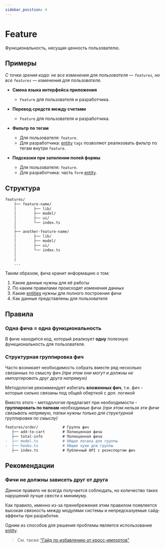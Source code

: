 ```yaml
---
sidebar_position: 4
---
```


# Feature

Функциональность, несущая ценность пользователю.

## Примеры

*С точки зрения кода: не все изменения для пользователя — `features`, но все `features` — изменения для пользователя.*

- **Смена языка интерфейса приложения**
  - `Feature` для пользователя и разработчика.

- **Перевод средств между счетами**
  - `Feature` для пользователя и разработчика.

- **Фильтр по тегам**
  - Для пользователя: `feature`.
  - Для разработчика: [entity][refs-entity] `tags` позволяют реализовать фильтр по тегам внутри `feature`.

- **Подсказки при заполении полей формы**
  - Для пользователя: `feature`.
  - Для разработчика: часть `form` [entity][refs-entity].

## Структура

```bash
features/
    ├── feature-name/
    │        ├── lib/
    │        ├── model/
    │        ├── ui/
    │        └── index.ts
    │
    ├── another-feature-name/
    │        ├── lib/
    │        ├── model/
    │        ├── ui/
    │        └── index.ts
    │
    │        
    ...
```

Таким образом, фича хранит информацию о том:

1) Какие данные нужны для её работы
1) По каким правилами происходят изменения данных
1) Какие [entities][refs-entity] нужны для полного построения фичи
1) Как данные представлены для пользователя

## Правила

### Одна фича = одна функциональность

В фиче находится код, который реализует **одну** полезную функциональность для пользователя.

### Структурная группировка фич

Часто возникает необходимость собрать вместе ряд несколько связанных по смыслу фич *(при этом они могут и должны не импортировать друг друга напрямую)*

Методология рекоммендует избегать **вложенных фич**, т.е. фич - которые сильно связаны под общей оберткой с доп. логикой

Вместо этого - методология предлагает при необходимости - **группировать по папкам** необходимые фичи *(при этом нельзя эти фичи связывать напрямую, папки нужны только для структурной группировки по смыслу)*

```diff
features/order/           # Группа фич
   ├── add-to-cart        # Полноценная фича
   ├── total-info         # Полноценная фича
-  ├── model.ts           # Общая логика для группы
-  ├── hooks.ts           # Общие хуки для группы
   ├── index.ts           # Публичный API с реэкспортом фич
```

## Рекомендации

### Фичи не должны зависеть друг от друга

Данное правило не всегда получается соблюдать, но количество таких нарушений лучше свести к минимуму.

Как правило, именно из-за пренебрежения этим правилом появляется высокая связность между модулями системы и непредсказуемые сайд-эффекты при разработке.

Одним из способов для решения проблемы является использование [entity][refs-entity].

> См. также ["Гайд по избавлению от кросс-импортов"](/docs/guides/low-coupling)

[refs-entity]: layers#entities
